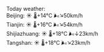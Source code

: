 Today weather:  
Beijing: ☀️   🌡️+14°C 🌬️↘50km/h  
Tianjin: ☀️   🌡️+16°C 🌬️↘54km/h  
Shijiazhuang: ☀️   🌡️+18°C 🌬️↓23km/h  
Tangshan: ☀️   🌡️+18°C 🌬️↘23km/h  
